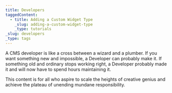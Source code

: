 ```yaml
---
title: Developers
taggedContent:
  - title: Adding a Custom Widget Type
    _slug: adding-a-custom-widget-type
    _type: tutorials
_slug: developers
_type: tags
---
```

A CMS developer is like a cross between a wizard and a plumber. If you want something new and impossible, a Developer can probably make it. If something old and ordinary stops working right, a Developer probably made it and will now have to spend hours maintaining it.

This content is for all who aspire to scale the heights of creative genius and achieve the plateau of unending mundane responsibility.